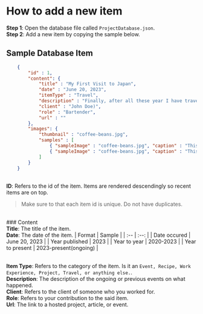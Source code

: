 # How to add a new item
**Step 1**: Open the database file called ```ProjectDatabase.json```.
<br>**Step 2**: Add a new item by copying the sample below.
<br>
## Sample Database Item
```json
    {
        "id" : 1, 
        "content": { 
            "title" : "My First Visit to Japan",
            "date" : "June 20, 2023",
            "itemType" : "Travel",
            "description" : "Finally, after all these year I have traveled to japan! More stuff...",
            "client" : "John Doe)",
            "role" : "Bartender",
            "url" : ""
        },
        "images": {
            "thumbnail" : "coffee-beans.jpg",
            "samples" : [ 
                { "sampleImage" : "coffee-beans.jpg", "caption" : "This is caption one."},
                { "sampleImage" : "coffee-beans.jpg", "caption" : "This is caption two refer to image one."}
            ]
        }
    }
```
<br>**ID**: Refers to the id of the item. Items are rendered descendingly so recent items are on top.
> Make sure to that each item id is unique. Do not have duplicates.

<br>### Content
<br>**Title**: The title of the item.
<br>**Date**: The date of the item.
| Format | Sample |
| :-- | :--: |
| Date occured | June 20, 2023 |
| Year published | 2023 |
| Year to year | 2020-2023 |
| Year to present |  2023-present(ongoing) |


<br>**Item Type**: Refers to the category of the item. Is it an ```Event, Recipe, Work Experience, Project, Travel, or anything else.```.
<br>**Description**: The description of the ongoing or previous events on what happened.
<br>**Client**: Refers to the client of someone who you worked for.
<br>**Role**: Refers to your contribution to the said item.
<br>**Url**: The link to a hosted project, article, or event. 
